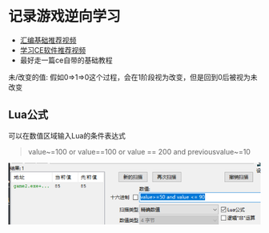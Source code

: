 # 记录游戏逆向学习

- [汇编基础推荐视频](https://ke.qq.com/course/320677?taid=2384630267569317)
- [学习CE软件推荐视频](https://www.youtube.com/playlist?list=PLNffuWEygffbbT9Vz-Y1NXQxv2m6mrmHr)
- 最好走一篇ce自带的基础教程

未/改变的值: 假如0=>1=>0这个过程，会在1阶段视为改变，但是回到0后被视为未改变

## Lua公式

可以在数值区域输入Lua的条件表达式

> value~=100 or value==100 or value == 200 and previousvalue~=10

![](./images/2020-06-18-09-48-50.png)